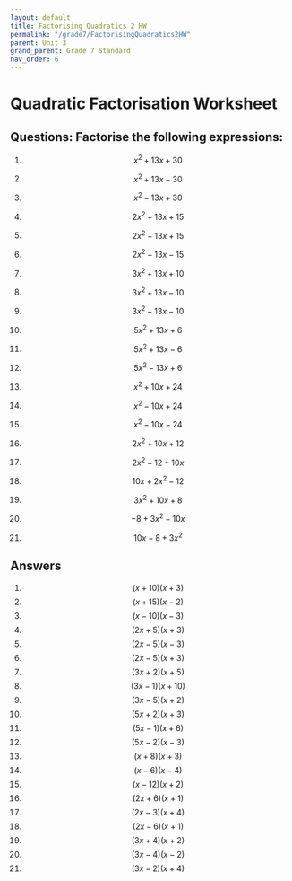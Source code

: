 ```yaml
---
layout: default
title: Factorising Quadratics 2 HW
permalink: "/grade7/FactorisingQuadratics2HW"
parent: Unit 3
grand_parent: Grade 7 Standard
nav_order: 6
---
```


# Quadratic Factorisation Worksheet

## Questions: Factorise the following expressions:

1. $$ x^2 + 13x + 30 $$
2. $$ x^2 + 13x - 30 $$
3. $$ x^2 - 13x + 30 $$

4. $$ 2x^2 + 13x + 15 $$
5. $$ 2x^2 - 13x + 15 $$
6. $$ 2x^2 - 13x - 15 $$

7. $$ 3x^2 + 13x + 10 $$
8. $$ 3x^2 + 13x - 10 $$
9. $$ 3x^2 - 13x - 10 $$

10. $$ 5x^2 + 13x + 6 $$
11. $$ 5x^2 + 13x - 6 $$
12. $$ 5x^2 - 13x + 6 $$

13. $$ x^2 + 10x + 24 $$
14. $$ x^2 - 10x + 24 $$
15. $$ x^2 - 10x - 24 $$

16. $$ 2x^2 + 10x + 12 $$
17. $$ 2x^2 - 12 + 10x  $$
18. $$ 10x + 2x^2 - 12 $$

19. $$ 3x^2 + 10x + 8 $$
20. $$ - 8 + 3x^2 - 10x  $$
21. $$ 10x - 8 + 3x^2  $$

## Answers

1. $$ (x + 10)(x + 3) $$
2. $$ (x + 15)(x - 2) $$
3. $$ (x - 10)(x - 3) $$
4. $$ (2x + 5)(x + 3) $$
5. $$ (2x - 5)(x - 3) $$
6. $$ (2x - 5)(x + 3) $$
7. $$ (3x + 2)(x + 5) $$
8. $$ (3x - 1)(x + 10) $$
9. $$ (3x - 5)(x + 2) $$
10. $$ (5x + 2)(x + 3) $$
11. $$ (5x - 1)(x + 6) $$
12. $$ (5x - 2)(x - 3) $$
13. $$ (x + 8)(x + 3) $$
14. $$ (x - 6)(x - 4) $$
15. $$ (x - 12)(x + 2) $$
16. $$ (2x + 6)(x + 1) $$
17. $$ (2x - 3)(x + 4) $$
18. $$ (2x - 6)(x + 1) $$
19. $$ (3x + 4)(x + 2) $$
20. $$ (3x - 4)(x - 2) $$
21. $$ (3x - 2)(x + 4) $$

